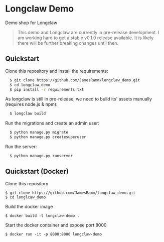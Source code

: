 Longclaw Demo
=============================

Demo shop for Longclaw


> This demo and Longclaw are currently in pre-release development. I am working hard to get a stable v0.1.0 release available. It is likely there will be further breaking changes until then.


Quickstart
----------

Clone this repository and install the requirements:

```bash
  $ git clone https://github.com/JamesRamm/longclaw_demo.git
  $ cd longclaw_demo
  $ pip install -r requirements.txt
```

As longclaw is still in pre-release, we need to build its' assets manually (requires node.js & npm):

```bash
  $ longclaw build
```

Run the migrations and create an admin user:

```bash
  $ python manage.py migrate
  $ python manage.py createsuperuser
```

Run the server:

```bash
  $ python manage.py runserver
```

Quickstart (Docker)
-------------------

Clone this repository
```
$ git clone https://github.com/JamesRamm/longclaw_demo.git
$ cd longlcaw_demo
```
Build the docker image
```
$ docker build -t longclaw-demo .
```
Start the docker container and expose port 8000

```
$ docker run -it -p 8000:8000 longclaw-demo
```
